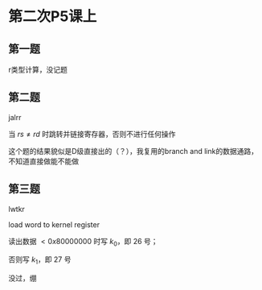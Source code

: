 # 第二次P5课上

## 第一题

r类型计算，没记题



## 第二题

jalrr

当 $rs \neq rd$ 时跳转并链接寄存器，否则不进行任何操作

这个题的结果貌似是D级直接出的（？），我复用的branch and link的数据通路，不知道直接做能不能做



## 第三题

lwtkr

load word to kernel register

读出数据 $< 0x80000000$ 时写 $k_0$，即 26 号；

否则写 $k_1$，即 27 号

没过，绷